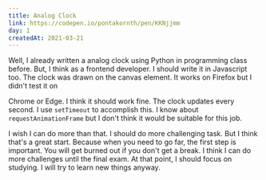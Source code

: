 ```yaml
---
title: Analog Clock
link: https://codepen.io/pontakornth/pen/KKNjjmm
day: 1
createdAt: 2021-03-21
---
```

Well, I already written a analog clock using Python in programming class before.
But, I think as a frontend developer. I should write it in Javascript too.
The clock was drawn on the canvas element. It works on Firefox but I didn't test it on
<!--more-->
Chrome or Edge. I think it should work fine. The clock updates every second. I use `setTimeout` to accomplish this. I know about `requestAnimationFrame` but I don't think it would be suitable for this job.

I wish I can do more than that. I should do more challenging task. But I think that's a great start. Because when you need to go far, the first step is important. You will get burned out if you don't get a break. I think I can do more challenges until the final exam. At that point, I should focus on studying. I will try to learn new things anyway.